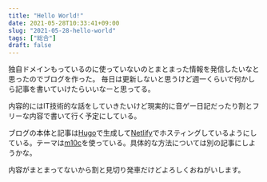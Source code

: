 ```yaml
---
title: "Hello World!"
date: 2021-05-28T10:33:41+09:00
slug: "2021-05-28-hello-world"
tags: ["総合"]
draft: false
---
```


独自ドメインもっているのに使っていないのとまとまった情報を発信したいなと思ったのでブログを作った。
毎日は更新しないと思うけど週一くらいで何かしら記事を書いていけたらいいなーと思ってる。

内容的にはIT技術的な話をしていきたいけど現実的に音ゲー日記だったり割とフリーな内容で書いて行く予定にしている。

ブログの本体と記事は[Hugo](https://gohugo.io/)で生成して[Netlify](https://www.netlify.com/)でホスティングしているようにしている。テーマは[m10c](https://github.com/vaga/hugo-theme-m10c)を使っている。具体的な方法については別の記事にしようかな。

内容がまとまってないから割と見切り発車だけどよろしくおねがいします。

